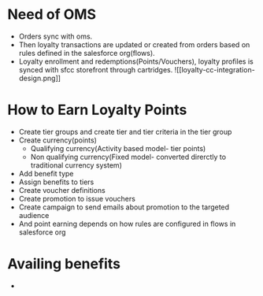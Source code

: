# Need of OMS
* Orders sync with oms.
* Then loyalty transactions are updated or created from orders based on rules defined in the salesforce org(flows).
* Loyalty enrollment and redemptions(Points/Vouchers), loyalty profiles is synced with sfcc storefront through cartridges.
![[loyalty-cc-integration-design.png]]


# How to Earn Loyalty Points
* Create tier groups and create tier and tier criteria in the tier group
* Create currency(points)
	* Qualifying currency(Activity based model- tier points)
	* Non qualifying currency(Fixed model- converted direrctly to traditional currency system)
* Add benefit type
* Assign benefits to tiers
* Create voucher definitions
* Create promotion to issue vouchers
* Create campaign to send emails about promotion to the targeted audience
* And point earning depends on how rules are configured in flows in salesforce org


# Availing benefits
* 
